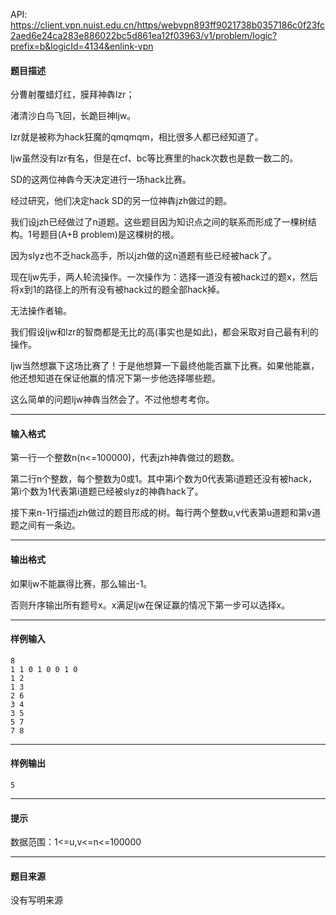 API: https://client.vpn.nuist.edu.cn/https/webvpn893ff9021738b0357186c0f23fc2aed6e24ca283e886022bc5d861ea12f03963/v1/problem/logic?prefix=b&logicId=4134&enlink-vpn

#### 题目描述

分曹射覆蜡灯红，膜拜神犇lzr；

渚清沙白鸟飞回，长跪巨神ljw。

lzr就是被称为hack狂魔的qmqmqm，相比很多人都已经知道了。

ljw虽然没有lzr有名，但是在cf、bc等比赛里的hack次数也是数一数二的。

SD的这两位神犇今天决定进行一场hack比赛。

经过研究，他们决定hack SD的另一位神犇jzh做过的题。

我们设jzh已经做过了n道题。这些题目因为知识点之间的联系而形成了一棵树结构。1号题目(A+B problem)是这棵树的根。

因为slyz也不乏hack高手，所以jzh做的这n道题有些已经被hack了。

现在ljw先手，两人轮流操作。一次操作为：选择一道没有被hack过的题x，然后将x到1的路径上的所有没有被hack过的题全部hack掉。

无法操作者输。

我们假设ljw和lzr的智商都是无比的高(事实也是如此)，都会采取对自己最有利的操作。

ljw当然想赢下这场比赛了！于是他想算一下最终他能否赢下比赛。如果他能赢，他还想知道在保证他赢的情况下第一步他选择哪些题。

这么简单的问题ljw神犇当然会了。不过他想考考你。

---

#### 输入格式

第一行一个整数n(n<=100000)，代表jzh神犇做过的题数。

第二行n个整数，每个整数为0或1。其中第i个数为0代表第i道题还没有被hack，第i个数为1代表第i道题已经被slyz的神犇hack了。

接下来n-1行描述jzh做过的题目形成的树。每行两个整数u,v代表第u道题和第v道题之间有一条边。

---

#### 输出格式

如果ljw不能赢得比赛，那么输出-1。

否则升序输出所有题号x。x满足ljw在保证赢的情况下第一步可以选择x。

---

#### 样例输入
```
8
1 1 0 1 0 0 1 0
1 2
1 3
2 6
3 4
3 5
5 7
7 8 
```

---

#### 样例输出
```
5

```

---

#### 提示

数据范围：1<=u,v<=n<=100000

---

#### 题目来源

没有写明来源